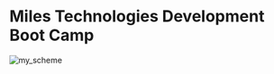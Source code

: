 # Miles Technologies Development Boot Camp
![my_scheme](https://user-images.githubusercontent.com/49266473/104472133-36820480-55ee-11eb-86cb-7f2f2fe5529d.png)

